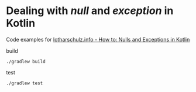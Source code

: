 # Dealing with _null_ and _exception_ in **Kotlin**

Code examples for [lotharschulz.info - How to: Nulls and Exceptions in Kotlin](https://www.lotharschulz.info/2020/10/01/how-to-nulls-and-exceptions-in-kotlin/)

build
```shell script
./gradlew build
```

test
```shell script
./gradlew test
```